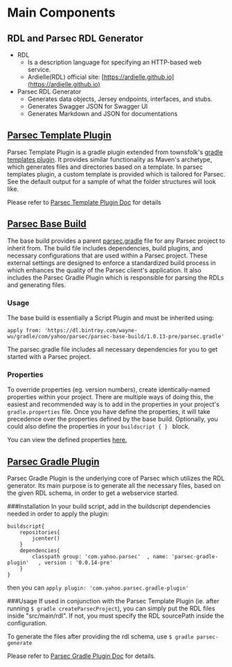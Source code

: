 Main Components
===============

RDL and Parsec RDL Generator
----------------------------

-   RDL
    -   Is a description language for specifying an HTTP-based web
        service.
    -   Ardielle(RDL) official site: [https://ardielle.github.io](https://ardielle.github.io)
-   Parsec RDL Generator
    -   Generates data objects, Jersey endpoints, interfaces, and stubs.
    -   Generates Swagger JSON for Swagger UI
    -   Generates Markdown and JSON for documentations

[Parsec Template Plugin](https://github.com/yahoo/parsec/tree/master/parsec-template-plugin)
----------------------

Parsec Template Plugin is a gradle plugin extended from townsfolk's [gradle templates plugin](https://github.com/townsfolk/gradle-templates).
It provides similar functionality as Maven's archetype, which generates files and directories based on a template. In parsec templates plugin, a custom template is provided which is tailored
for Parsec. See the default output for a sample of what the folder structures will look like.


Please refer to [Parsec Template Plugin Doc](https://github.com/yahoo/parsec/tree/master/parsec-template-plugin) for details

[Parsec Base Build](https://github.com/yahoo/parsec/tree/master/parsec-base-build)
----------------------------

The base build provides a parent [parsec.gradle](https://github.com/yahoo/parsec/parsec-base-build/src/main/resources/parsec.gradle)
file for any Parsec project to inherit from. The build file includes
dependencies, build plugins, and necessary configurations that are used within a Parsec project. These external settings
are designed to enforce a standardized build process in which enhances the quality of the Parsec client's application.
It also includes the Parsec Gradle Plugin which is responsible for parsing the RDLs and generating files.

### Usage
The base build is essentially a Script Plugin and must be inherited using:
```
apply from: 'https://dl.bintray.com/wayne-wu/gradle/com/yahoo/parsec/parsec-base-build/1.0.13-pre/parsec.gradle'
```

The parsec.gradle file includes all necessary dependencies for you to get started with a Parsec project.

### Properties
To override properties (eg. version numbers), create identically-named properties within your project. There are multiple
ways of doing this, the easiest and recommended way is to add in the properties in your project's `gradle.properties` file. Once you have
define the properties, it will take precedence over the properties defined by the base build. Optionally, you could also define
the properties in your `buildscript { } ` block. 

You can view the defined properties [here.](https://github.com/yahoo/parsec/blob/master/parsec-base-build/src/main/resources/gradle.properties)



[Parsec Gradle Plugin](https://github.com/yahoo/parsec/tree/master/parsec-gradle-plugin)
----------------------

Parsec Gradle Plugin is the underlying core of Parsec which utilizes the RDL generator. 
Its main purpose is to generate all the necessary files, based on the given RDL schema, in order to get a webservice started.

###Installation
In your build script, add in the buildscript dependencies needed in order
to apply the plugin:

```
buildscript{
    repositories{
        jcenter()
    }
    dependencies{
        classpath group: 'com.yahoo.parsec'  , name: 'parsec-gradle-plugin'   , version : '0.0.14-pre'
    }
}
```

then you can `apply plugin: 'com.yahoo.parsec.gradle-plugin'`

###Usage
If used in conjunction with the Parsec Template Plugin (ie. after running `$ gradle createParsecProject`), you can simply
put the RDL files inside "src/main/rdl". If not, you must specify the RDL sourcePath inside the configuration.

To generate the files after providing the rdl schema, use `$ gradle parsec-generate`

Please refer to [Parsec Gradle Plugin Doc](https://github.com/yahoo/parsec/tree/master/parsec-gradle-plugin) for details.
